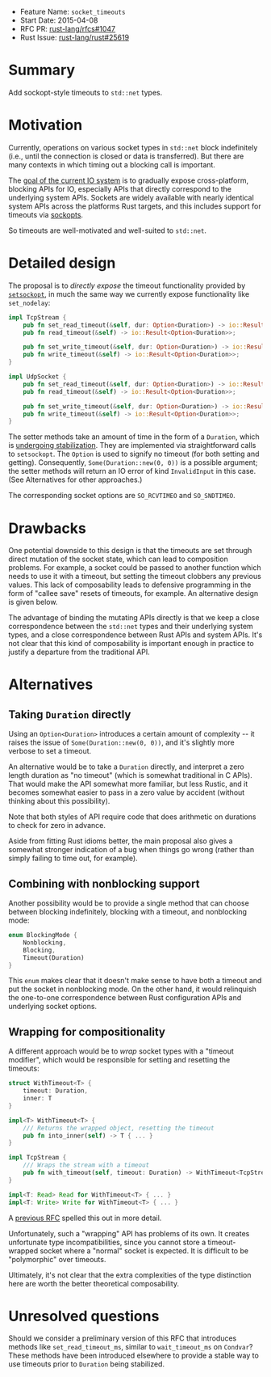 - Feature Name: `socket_timeouts`
- Start Date: 2015-04-08
- RFC PR: [rust-lang/rfcs#1047](https://github.com/rust-lang/rfcs/pull/1047)
- Rust Issue: [rust-lang/rust#25619](https://github.com/rust-lang/rust/issues/25619)

# Summary

Add sockopt-style timeouts to `std::net` types.

# Motivation

Currently, operations on various socket types in `std::net` block
indefinitely (i.e., until the connection is closed or data is
transferred). But there are many contexts in which timing out a
blocking call is important.

The [goal of the current IO system][io-reform] is to gradually expose
cross-platform, blocking APIs for IO, especially APIs that directly
correspond to the underlying system APIs. Sockets are widely available
with nearly identical system APIs across the platforms Rust targets,
and this includes support for timeouts via [sockopts][sockopt].

So timeouts are well-motivated and well-suited to `std::net`.

# Detailed design

The proposal is to *directly expose* the timeout functionality
provided by [`setsockopt`][sockopt], in much the same way we currently
expose functionality like `set_nodelay`:

```rust
impl TcpStream {
    pub fn set_read_timeout(&self, dur: Option<Duration>) -> io::Result<()> { ... }
    pub fn read_timeout(&self) -> io::Result<Option<Duration>>;

    pub fn set_write_timeout(&self, dur: Option<Duration>) -> io::Result<()> { ... }
    pub fn write_timeout(&self) -> io::Result<Option<Duration>>;
}

impl UdpSocket {
    pub fn set_read_timeout(&self, dur: Option<Duration>) -> io::Result<()> { ... }
    pub fn read_timeout(&self) -> io::Result<Option<Duration>>;

    pub fn set_write_timeout(&self, dur: Option<Duration>) -> io::Result<()> { ... }
    pub fn write_timeout(&self) -> io::Result<Option<Duration>>;
}
```

The setter methods take an amount of time in the form of a `Duration`,
which is [undergoing stabilization][duration-reform]. They are
implemented via straightforward calls to `setsockopt`. The `Option` is
used to signify no timeout (for both setting and
getting). Consequently, `Some(Duration::new(0, 0))` is a possible
argument; the setter methods will return an IO error of kind
`InvalidInput` in this case. (See Alternatives for other approaches.)

The corresponding socket options are `SO_RCVTIMEO` and `SO_SNDTIMEO`.

# Drawbacks

One potential downside to this design is that the timeouts are set
through direct mutation of the socket state, which can lead to
composition problems. For example, a socket could be passed to another
function which needs to use it with a timeout, but setting the timeout
clobbers any previous values. This lack of composability leads to
defensive programming in the form of "callee save" resets of timeouts,
for example. An alternative design is given below.

The advantage of binding the mutating APIs directly is that we keep a
close correspondence between the `std::net` types and their underlying
system types, and a close correspondence between Rust APIs and system
APIs. It's not clear that this kind of composability is important
enough in practice to justify a departure from the traditional API.

# Alternatives

## Taking `Duration` directly

Using an `Option<Duration>` introduces a certain amount of complexity
-- it raises the issue of `Some(Duration::new(0, 0))`, and it's
slightly more verbose to set a timeout.

An alternative would be to take a `Duration` directly, and interpret a
zero length duration as "no timeout" (which is somewhat traditional in
C APIs). That would make the API somewhat more familiar, but less
Rustic, and it becomes somewhat easier to pass in a zero value by
accident (without thinking about this possibility).

Note that both styles of API require code that does arithmetic on
durations to check for zero in advance.

Aside from fitting Rust idioms better, the main proposal also gives a
somewhat stronger indication of a bug when things go wrong (rather
than simply failing to time out, for example).

## Combining with nonblocking support

Another possibility would be to provide a single method that can
choose between blocking indefinitely, blocking with a timeout, and
nonblocking mode:

```rust
enum BlockingMode {
    Nonblocking,
    Blocking,
    Timeout(Duration)
}
```

This `enum` makes clear that it doesn't make sense to have both a
timeout and put the socket in nonblocking mode. On the other hand, it
would relinquish the one-to-one correspondence between Rust
configuration APIs and underlying socket options.

## Wrapping for compositionality

A different approach would be to *wrap* socket types with a "timeout
modifier", which would be responsible for setting and resetting the
timeouts:

```rust
struct WithTimeout<T> {
    timeout: Duration,
    inner: T
}

impl<T> WithTimeout<T> {
    /// Returns the wrapped object, resetting the timeout
    pub fn into_inner(self) -> T { ... }
}

impl TcpStream {
    /// Wraps the stream with a timeout
    pub fn with_timeout(self, timeout: Duration) -> WithTimeout<TcpStream> { ... }
}

impl<T: Read> Read for WithTimeout<T> { ... }
impl<T: Write> Write for WithTimeout<T> { ... }
```

A [previous RFC][deadlines] spelled this out in more detail.

Unfortunately, such a "wrapping" API has problems of its own. It
creates unfortunate type incompatibilities, since you cannot store a
timeout-wrapped socket where a "normal" socket is expected.  It is
difficult to be "polymorphic" over timeouts.

Ultimately, it's not clear that the extra complexities of the type
distinction here are worth the better theoretical composability.

# Unresolved questions

Should we consider a preliminary version of this RFC that introduces
methods like `set_read_timeout_ms`, similar to `wait_timeout_ms` on
`Condvar`? These methods have been introduced elsewhere to provide a
stable way to use timeouts prior to `Duration` being stabilized.

[io-reform]: https://github.com/rust-lang/rfcs/blob/master/text/0517-io-os-reform.md
[sockopt]: http://pubs.opengroup.org/onlinepubs/009695399/functions/setsockopt.html
[duration-reform]: https://github.com/rust-lang/rfcs/pull/1040
[deadlines]: https://github.com/rust-lang/rfcs/pull/577/
